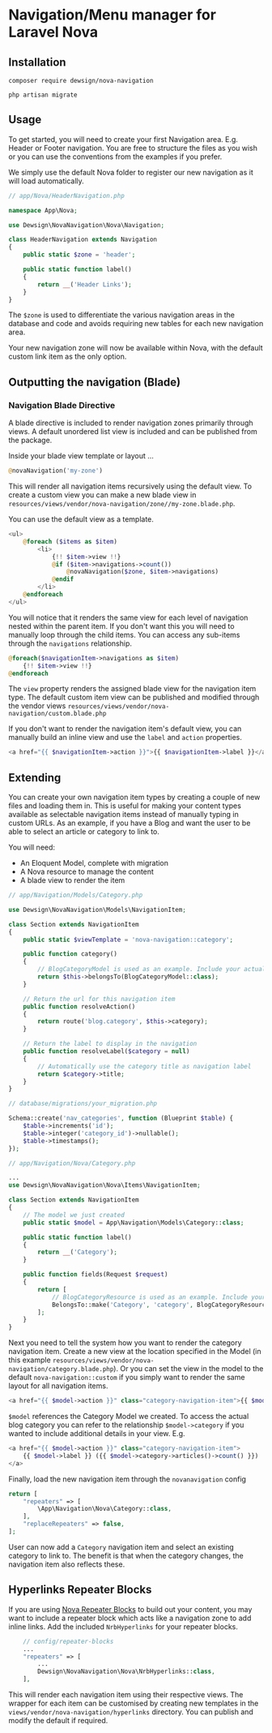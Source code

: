 # Navigation/Menu manager for Laravel Nova

## Installation

`composer require dewsign/nova-navigation`

`php artisan migrate`

## Usage

To get started, you will need to create your first Navigation area. E.g. Header or Footer navigation. You are free to structure the files as you wish or you can use the conventions from the examples if you prefer.

We simply use the default Nova folder to register our new navigation as it will load automatically.

```php
// app/Nova/HeaderNavigation.php

namespace App\Nova;

use Dewsign\NovaNavigation\Nova\Navigation;

class HeaderNavigation extends Navigation
{
    public static $zone = 'header';

    public static function label()
    {
        return __('Header Links');
    }
}
```

The `$zone` is used to differentiate the various navigation areas in the database and code and avoids requiring new tables for each new navigation area.

Your new navigation zone will now be available within Nova, with the default custom link item as the only option.

## Outputting the navigation (Blade)

### Navigation Blade Directive

A blade directive is included to render navigation zones primarily through views. A default unordered list view is included and can be published from the package.

Inside your blade view template or layout ...

```php
@novaNavigation('my-zone')
```

This will render all navigation items recursively using the default view. To create a custom view you can make a new blade view in `resources/views/vendor/nova-navigation/zone//my-zone.blade.php`.

You can use the default view as a template.

```php
<ul>
    @foreach ($items as $item)
        <li>
            {!! $item->view !!}
            @if ($item->navigations->count())
                @novaNavigation($zone, $item->navigations)
            @endif
        </li>
    @endforeach
</ul>
```

You will notice that it renders the same view for each level of navigation nested within the parent item. If you don't want this you will need to manually loop through the child items. You can access any sub-items through the `navigations` relationship.

```php
@foreach($navigationItem->navigations as $item)
    {!! $item->view !!}
@endforeach
```

The `view` property renders the assigned blade view for the navigation item type. The default custom item view can be published and modified through the vendor views `resources/views/vendor/nova-navigation/custom.blade.php`

If you don't want to render the navigation item's default view, you can manually build an inline view and use the `label` and `action` properties.

```php
<a href="{{ $navigationItem->action }}">{{ $navigationItem->label }}</a>
```

## Extending

You can create your own navigation item types by creating a couple of new files and loading them in. This is useful for making your content types available as selectable navigation items instead of manually typing in custom URLs. As an example, if you have a Blog and want the user to be able to select an article or category to link to.

You will need:

* An Eloquent Model, complete with migration
* A Nova resource to manage the content
* A blade view to render the item

```php
// app/Navigation/Models/Category.php

use Dewsign\NovaNavigation\Models\NavigationItem;

class Section extends NavigationItem
{
    public static $viewTemplate = 'nova-navigation::category';

    public function category()
    {
        // BlogCategoryModel is used as an example. Include your actual blog category model.
        return $this->belongsTo(BlogCategoryModel::class);
    }

    // Return the url for this navigation item
    public function resolveAction()
    {
        return route('blog.category', $this->category);
    }

    // Return the label to display in the navigation
    public function resolveLabel($category = null)
    {
        // Automatically use the category title as navigation label
        return $category->title;
    }
}
```

```php
// database/migrations/your_migration.php

Schema::create('nav_categories', function (Blueprint $table) {
    $table->increments('id');
    $table->integer('category_id')->nullable();
    $table->timestamps();
});
```

```php
// app/Navigation/Nova/Category.php

...
use Dewsign\NovaNavigation\Nova\Items\NavigationItem;

class Section extends NavigationItem
{
    // The model we just created
    public static $model = App\Navigation\Models\Category::class;

    public static function label()
    {
        return __('Category');
    }

    public function fields(Request $request)
    {
        return [
            // BlogCategoryResource is used as an example. Include your actual blog category nova resource.
            BelongsTo::make('Category', 'category', BlogCategoryResource::class)->searchable(),
        ];
    }
}
```

Next you need to tell the system how you want to render the category navigation item. Create a new view at the location specified in the Model (in this example `resources/views/vendor/nova-navigation/category.blade.php`). Or you can set the view in the model to the default `nova-navigation::custom` if you simply want to render the same layout for all navigation items.

```php
<a href="{{ $model->action }}" class="category-navigation-item">{{ $model->label }}</a>
```

`$model` references the Category Model we created. To access the actual blog category you can refer to the relationship `$model->category` if you wanted to include additional details in your view. E.g.

```php
<a href="{{ $model->action }}" class="category-navigation-item">
    {{ $model->label }} ({{ $model->category->articles()->count() }})
</a>
```

Finally, load the new navigation item through the `novanavigation` config

```php
return [
    "repeaters" => [
        \App\Navigation\Nova\Category::class,
    ],
    "replaceRepeaters" => false,
];
```

User can now add a `Category` navigation item and select an existing category to link to. The benefit is that when the category changes, the navigation item also reflects these.

## Hyperlinks Repeater Blocks

If you are using [Nova Repeater Blocks](https://github.com/dewsign/nova-repeater-blocks) to build out your content, you may want to include a repeater block which acts like a navigation zone to add inline links. Add the included `NrbHyperlinks` for your repeater blocks.

```php
    // config/repeater-blocks
    ...
    "repeaters" => [
        ...
        Dewsign\NovaNavigation\Nova\NrbHyperlinks::class,
    ],
```

This will render each navigation item using their respective views. The wrapper for each item can be customised by creating new templates in the `views/vendor/nova-navigation/hyperlinks` directory. You can publish and modify the default if required.
